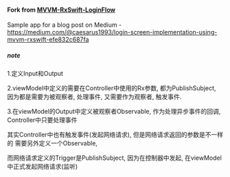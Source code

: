 


#### Fork from [MVVM-RxSwift-LoginFlow](https://github.com/alexey-savchenko/MVVM-RxSwift-LoginFlow)

Sample app for a blog post on Medium - https://medium.com/@caesarus1993/login-screen-implementation-using-mvvm-rxswift-efe832c687fa


##### note

1.定义Input和Output

2.viewModel中定义的需要在Controller中使用的Rx参数, 都为PublishSubject, 因为都是需要为被观察者, 处理事件, 又需要作为观察者, 触发事件.



3.在viewModel的Output中定义被观察者Observable, 作为处理异步事件的回调, Controller中只要处理事件

其实Controller中也有触发事件(发起网络请求), 但是网络请求返回的参数是不一样的 需要另外定义一个Observable, 

而网络请求定义的Trigger是PublishSubject, 因为在控制器中发起, 在viewModel中正式发起网络请求(监听)

